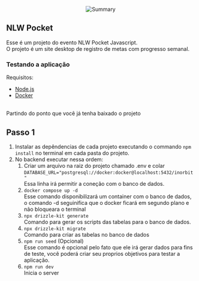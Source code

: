

<p align="center">
    <img src="https://github.com/user-attachments/assets/434deb03-d0b8-419d-814a-05410ed90825" alt="Summary">
</p>

## NLW Pocket

Esse é um projeto do evento NLW Pocket Javascript. </br>
O projeto é um site desktop de registro de metas com progresso semanal.

### Testando a aplicação

Requisitos:</br>
<ul>
  <li><a href="https://www.docker.com/products/docker-desktop/">Node.js</a></li>
  <li><a href="https://www.docker.com/products/docker-desktop/">Docker</a></li>
</ul>

</br>
Partindo do ponto que você já tenha baixado o projeto

## Passo 1

1. Instalar as depêndencias de cada projeto executando o commando ``` npm install ``` no terminal em cada pasta do projeto.
2. No backend executar nessa ordem:
   1. Criar um arquivo na raiz do projeto chamado .env e colar ```DATABASE_URL="postgresql://docker:docker@localhost:5432/inorbit"``` </br> Essa linha irá permitir a coneção com o banco de dados.
   2. ```docker compose up -d``` </br>
      Esse comando disponibilizará um container com o banco de dados, o comando -d seguinifica que o docker ficará em segundo plano e não bloqueara o terminal
   3. ```npx drizzle-kit generate``` </br> Comando para gerar os scripts das tabelas para o banco de dados.
   4. ```npx drizzle-kit migrate``` </br> Comando para criar as tabelas no banco de dados
   5. ```npm run seed``` (Opcional) </br>
   Esse comando é opcional pelo fato que ele irá gerar dados para fins de teste, você poderá criar seu proprios objetivos para testar a aplicação.
    6. ```npm run dev``` </br> Inicia o server 
